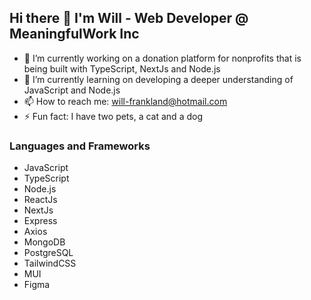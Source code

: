 ## Hi there 👋 I'm Will - Web Developer @ MeaningfulWork Inc


- 🔭 I’m currently working on a donation platform for nonprofits that is being built with TypeScript, NextJs and Node.js
- 🌱 I’m currently learning on developing a deeper understanding of JavaScript and Node.js
- 📫 How to reach me: will-frankland@hotmail.com
- ⚡ Fun fact: I have two pets, a cat and a dog

### Languages and Frameworks
- JavaScript
- TypeScript
- Node.js
- ReactJs
- NextJs
- Express
- Axios
- MongoDB
- PostgreSQL
- TailwindCSS
- MUI
- Figma
